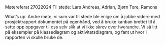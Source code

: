 Møtereferat 27022024
Til stede:
Lars Andreas, Adrian, Bjørn Tore, Ramona

What’s up:
Andre møte, vi som var til stede ble enige om å jobbe videre med prosjektrapport dokumentet på egenhånd, ved å bruke kanban brettet til å sette opp oppgaver til oss selv slik at vi ikke skrev over hverandre. Vi så litt på eksempler på klassediagram og aktivitetsdiagram, og fant ut hvor i rapporten vi skulle bruke de.
